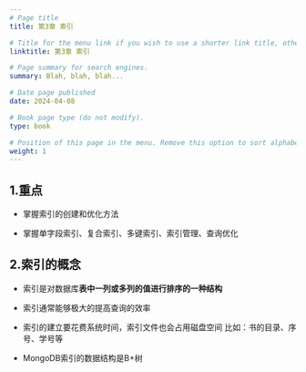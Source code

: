 ```yaml
---
# Page title
title: 第3章 索引

# Title for the menu link if you wish to use a shorter link title, otherwise remove this option.
linktitle: 第3章 索引

# Page summary for search engines.
summary: Blah, blah, blah...

# Date page published
date: 2024-04-08

# Book page type (do not modify).
type: book

# Position of this page in the menu. Remove this option to sort alphabetically.
weight: 1
---
```


## 1.重点
* <p>掌握索引的创建和优化方法  <p/>
* 掌握单字段索引、复合索引、多键索引、索引管理、查询优化

## 2.索引的概念
* 索引是对数据库**表中一列或多列的值进行排序的一种结构**
* 索引通常能够极大的提高查询的效率
* 索引的建立要花费系统时间，索引文件也会占用磁盘空间
    比如：书的目录、序号、学号等
      	
* MongoDB索引的数据结构是B+树
